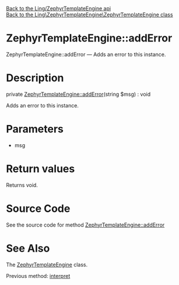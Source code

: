 [Back to the Ling/ZephyrTemplateEngine api](https://github.com/lingtalfi/ZephyrTemplateEngine/blob/master/doc/api/Ling/ZephyrTemplateEngine.md)<br>
[Back to the Ling\ZephyrTemplateEngine\ZephyrTemplateEngine class](https://github.com/lingtalfi/ZephyrTemplateEngine/blob/master/doc/api/Ling/ZephyrTemplateEngine/ZephyrTemplateEngine.md)


ZephyrTemplateEngine::addError
================



ZephyrTemplateEngine::addError — Adds an error to this instance.




Description
================


private [ZephyrTemplateEngine::addError](https://github.com/lingtalfi/ZephyrTemplateEngine/blob/master/doc/api/Ling/ZephyrTemplateEngine/ZephyrTemplateEngine/addError.md)(string $msg) : void




Adds an error to this instance.




Parameters
================


- msg

    


Return values
================

Returns void.








Source Code
===========
See the source code for method [ZephyrTemplateEngine::addError](https://github.com/lingtalfi/ZephyrTemplateEngine/blob/master/ZephyrTemplateEngine.php#L120-L123)


See Also
================

The [ZephyrTemplateEngine](https://github.com/lingtalfi/ZephyrTemplateEngine/blob/master/doc/api/Ling/ZephyrTemplateEngine/ZephyrTemplateEngine.md) class.

Previous method: [interpret](https://github.com/lingtalfi/ZephyrTemplateEngine/blob/master/doc/api/Ling/ZephyrTemplateEngine/ZephyrTemplateEngine/interpret.md)<br>


